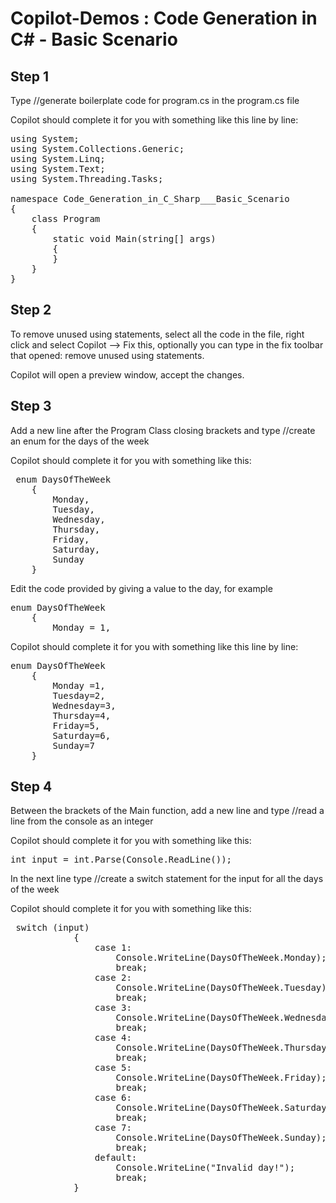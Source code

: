 # Copilot-Demos : Code Generation in C# - Basic Scenario
## Step 1
Type //generate boilerplate code for program.cs in the program.cs file

Copilot should complete it for you with something like this line by line:

<pre>
using System;
using System.Collections.Generic;
using System.Linq;
using System.Text;
using System.Threading.Tasks;

namespace Code_Generation_in_C_Sharp___Basic_Scenario
{
    class Program
    {
        static void Main(string[] args)
        {
        }
    }
}
</pre>
## Step 2
To remove unused using statements, select all the code in the file, right click and select Copilot --> Fix this, optionally you can type in the fix toolbar that opened: remove unused using statements.

Copilot will open a preview window, accept the changes.

## Step 3
Add a new line after the Program Class closing brackets and type //create an enum for the days of the week

Copilot should complete it for you with something like this:

<pre>
 enum DaysOfTheWeek
    {
        Monday,
        Tuesday,
        Wednesday,
        Thursday,
        Friday,
        Saturday,
        Sunday
    }
</pre>

Edit the code provided by giving a value to the day, for example  

<pre>
enum DaysOfTheWeek
    {
        Monday = 1,
</pre>

Copilot should complete it for you with something like this line by line:

<pre>
enum DaysOfTheWeek
    {
        Monday =1,
        Tuesday=2,
        Wednesday=3,
        Thursday=4,
        Friday=5,
        Saturday=6,
        Sunday=7
    }
</pre>

## Step 4
Between the brackets of the Main function, add a new line and type //read a line from the console as an integer

Copilot should complete it for you with something like this:

<pre>
int input = int.Parse(Console.ReadLine()); 
</pre>
In the next line type //create a switch statement for the input for all the days of the week

Copilot should complete it for you with something like this:

<pre>
 switch (input)
            {
                case 1:
                    Console.WriteLine(DaysOfTheWeek.Monday);
                    break;
                case 2:
                    Console.WriteLine(DaysOfTheWeek.Tuesday);
                    break;
                case 3:
                    Console.WriteLine(DaysOfTheWeek.Wednesday);
                    break;
                case 4:
                    Console.WriteLine(DaysOfTheWeek.Thursday);
                    break;
                case 5:
                    Console.WriteLine(DaysOfTheWeek.Friday);
                    break;
                case 6:
                    Console.WriteLine(DaysOfTheWeek.Saturday);
                    break;
                case 7:
                    Console.WriteLine(DaysOfTheWeek.Sunday);
                    break;
                default:
                    Console.WriteLine("Invalid day!");
                    break;
            }

</pre>